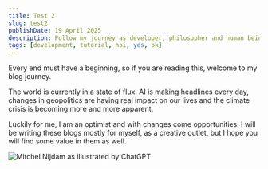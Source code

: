 ```yaml
---
title: Test 2
slug: test2
publishDate: 19 April 2025
description: Follow my journey as developer, philosopher and human being.
tags: [development, tutorial, hoi, yes, ok]
---
```


Every end must have a beginning, so if you are reading this, welcome to my blog journey.

The world is currently in a state of flux. AI is making headlines every day, changes in geopolitics 
are having real impact on our lives and the climate crisis is becoming more and more apparent.

Luckily for me, I am an optimist and with changes come opportunities. I will be writing these blogs mostly
for myself, as a creative outlet, but I hope you will find some value in them as well.



![Mitchel Nijdam as illustrated by ChatGPT](/assets/blog/2025-04-17-the-start/me-illustrated.webp)
